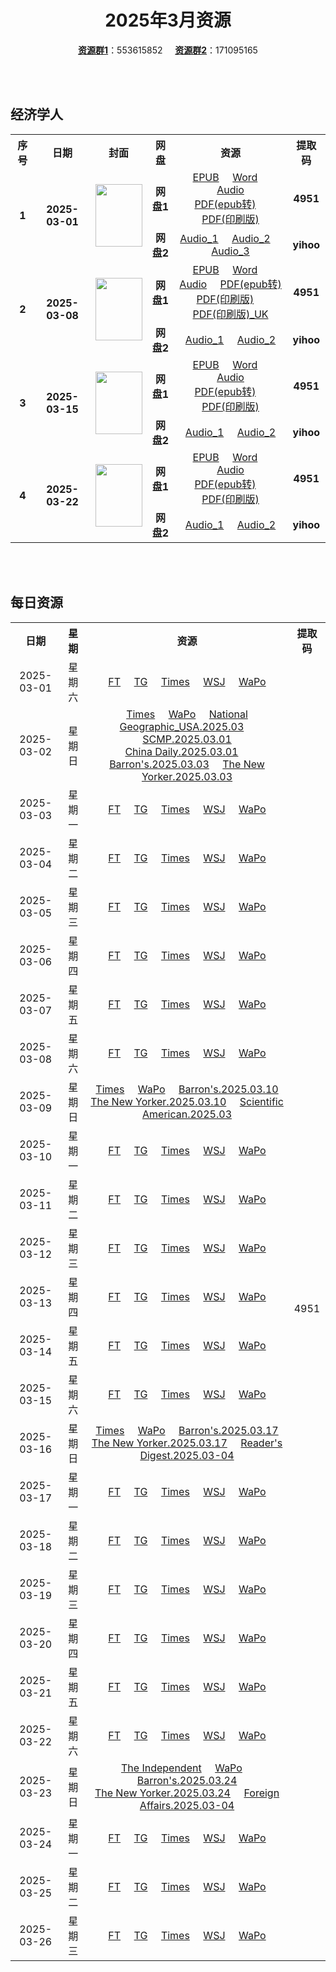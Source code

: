 <div align="center">

# 2025年3月资源

[**资源群1**](https://qm.qq.com/q/p2QRKKD9oA)：553615852 &nbsp;&nbsp;&nbsp;&nbsp;[**资源群2**](https://qm.qq.com/q/XNwz6qD0IO)：171095165

</div>

<br>
<br>

## 经济学人

<table align="center">
  <tr>
    <th>序号</th>
    <th>日期</th>
    <th>封面</th>
    <th>网盘</th>
    <th>资源</th>
    <th>提取码</th>
  </tr>
  <tr>
    <td rowspan="2" align="center"><b>1</b></td>
    <td rowspan="2" align="center"><b>2025-03-01</b></td>
    <td rowspan="2">
      <img src="https://share.yihoo.ip-ddns.com/yihoo/asset/images/20250301_DE_EU.webp" width="75" height="100">
    </td>
    <td align="center"><b>网盘1</b></td>
    <td align="center">
      <a href="https://url12.ctfile.com/f/47748612-1465125280-6fa0b8">EPUB</a>&nbsp;&nbsp;&nbsp;&nbsp;
      <a href="https://url12.ctfile.com/f/47748612-1465125274-3e567b">Word</a>&nbsp;&nbsp;&nbsp;&nbsp;
      <a href="https://url12.ctfile.com/f/47748612-1465125271-f68030">Audio</a><br>
      <a href="https://url12.ctfile.com/f/47748612-1465125286-6819d4">PDF(epub转)</a>&nbsp;&nbsp;&nbsp;&nbsp;
      <a href="https://url12.ctfile.com/f/47748612-1465441309-1a9cf0">PDF(印刷版)</a>
    </td>
    <td align="center"><b>4951</b></td>
  </tr>
  <tr>
    <td align="center"><b>网盘2</b></td>
    <td align="center">
      <a href="https://yihoo.lanzouo.com/iDhyR2p3dx9g">Audio_1</a>&nbsp;&nbsp;&nbsp;&nbsp;
      <a href="https://yihoo.lanzouo.com/i7iUg2p3dhde">Audio_2</a>&nbsp;&nbsp;&nbsp;&nbsp;
      <a href="https://yihoo.lanzouo.com/iuQIB2p3cxof">Audio_3</a>
    </td>
    <td align="center"><b>yihoo</b></td>
  </tr>
  <tr>
    <td rowspan="2" align="center"><b>2</b></td>
    <td rowspan="2" align="center"><b>2025-03-08</b></td>
    <td rowspan="2">
      <img src="https://share.yihoo.ip-ddns.com/yihoo/asset/images/20250308_DE_EU.webp" width="75" height="100">
    </td>
    <td align="center"><b>网盘1</b></td>
    <td align="center">
      <a href="https://url12.ctfile.com/f/47748612-1467592091-160e47">EPUB</a>&nbsp;&nbsp;&nbsp;&nbsp;
      <a href="https://url12.ctfile.com/f/47748612-1467592070-68b19e">Word</a>&nbsp;&nbsp;&nbsp;&nbsp;
      <a href="https://url12.ctfile.com/f/47748612-1467591773-d476ae">Audio</a>&nbsp;&nbsp;&nbsp;&nbsp;
      <a href="https://url12.ctfile.com/f/47748612-1467592124-e6f57f">PDF(epub转)</a><br>
      <a href="https://url12.ctfile.com/f/47748612-1468533760-5c9dab">PDF(印刷版)</a>&nbsp;&nbsp;&nbsp;&nbsp;
      <a href="https://url12.ctfile.com/f/47748612-1468534333-e9d67b">PDF(印刷版)_UK</a>
    </td>
    <td align="center"><b>4951</b></td>
  </tr>
  <tr>
    <td align="center"><b>网盘2</b></td>
    <td align="center">
      <a href="https://yihoo.lanzouo.com/i9jkN2pupara">Audio_1</a>&nbsp;&nbsp;&nbsp;&nbsp;
      <a href="https://yihoo.lanzouo.com/i4Jgl2pup3lc">Audio_2</a>
    </td>
    <td align="center"><b>yihoo</b></td>
  </tr>
  <tr>
    <td rowspan="2" align="center"><b>3</b></td>
    <td rowspan="2" align="center"><b>2025-03-15</b></td>
    <td rowspan="2">
      <img src="https://share.yihoo.ip-ddns.com/yihoo/asset/images/20250315_DE_EU.webp" width="75" height="100">
    </td>
    <td align="center"><b>网盘1</b></td>
    <td align="center">
      <a href="https://url12.ctfile.com/f/47748612-1469835140-20e01d">EPUB</a>&nbsp;&nbsp;&nbsp;&nbsp;
      <a href="https://url12.ctfile.com/f/47748612-1469835035-5cb306">Word</a>&nbsp;&nbsp;&nbsp;&nbsp;
      <a href="https://url12.ctfile.com/f/47748612-1470273802-d944d0">Audio</a><br>
      <a href="https://url12.ctfile.com/f/47748612-1469835428-890878">PDF(epub转)</a>&nbsp;&nbsp;&nbsp;&nbsp;
      <a href="https://url12.ctfile.com/f/47748612-1470373153-34b3bc">PDF(印刷版)</a>
    </td>
    <td align="center"><b>4951</b></td>
  </tr>
  <tr>
    <td align="center"><b>网盘2</b></td>
    <td align="center">
      <a href="https://yihoo.lanzouo.com/iB96B2qn1tsf">Audio_1</a>&nbsp;&nbsp;&nbsp;&nbsp;
      <a href="https://yihoo.lanzouo.com/iUnWL2qn1jmj">Audio_2</a>
    </td>
    <td align="center"><b>yihoo</b></td>
  </tr>
  <tr>
    <td rowspan="2" align="center"><b>4</b></td>
    <td rowspan="2" align="center"><b>2025-03-22</b></td>
    <td rowspan="2">
      <img src="https://share.yihoo.ip-ddns.com/yihoo/asset/images/20250322_DE_EU.webp" width="75" height="100">
    </td>
    <td align="center"><b>网盘1</b></td>
    <td align="center">
      <a href="https://url12.ctfile.com/f/47748612-1481151811-52c4cd">EPUB</a>&nbsp;&nbsp;&nbsp;&nbsp;
      <a href="https://url12.ctfile.com/f/47748612-1481151760-686b9e">Word</a>&nbsp;&nbsp;&nbsp;&nbsp;
      <a href="https://url12.ctfile.com/f/47748612-1481150452-8ad5e3">Audio</a><br>
      <a href="https://url12.ctfile.com/f/47748612-1481151880-e2f2e8">PDF(epub转)</a>&nbsp;&nbsp;&nbsp;&nbsp;
      <a href="https://url12.ctfile.com/f/47748612-1481220248-d1b61a">PDF(印刷版)</a>
    </td>
    <td align="center"><b>4951</b></td>
  </tr>
  <tr>
    <td align="center"><b>网盘2</b></td>
    <td align="center">
      <a href="https://yihoo.lanzouo.com/iFbOd2r95mkb">Audio_1</a>&nbsp;&nbsp;&nbsp;&nbsp;
      <a href="https://yihoo.lanzouo.com/iBqX62r95i3a">Audio_2</a>
    </td>
    <td align="center"><b>yihoo</b></td>
  </tr>
  </table>
<br>
<br>

## 每日资源

<table align="center">
  <tr>
    <th>日期</th>
    <th>星期</th>
    <th>资源</th>
    <th>提取码</th>
  </tr>
  <tr>
    <td align="center">2025-03-01</td>
    <td align="center">星期六</td>
    <td align="center">
      <a href="https://url12.ctfile.com/f/47748612-1465478797-d6eb43">FT</a>&nbsp;&nbsp;&nbsp;&nbsp;
      <a href="https://url12.ctfile.com/f/47748612-1465478959-13272c">TG</a>&nbsp;&nbsp;&nbsp;&nbsp;
      <a href="https://url12.ctfile.com/f/47748612-1465478917-a9c94f">Times</a>&nbsp;&nbsp;&nbsp;&nbsp;
      <a href="https://url12.ctfile.com/f/47748612-1465478818-c0c46f">WSJ</a>&nbsp;&nbsp;&nbsp;&nbsp;
      <a href="https://url12.ctfile.com/f/47748612-1465478830-48c299">WaPo</a>
    </td>
    <td rowspan="31" align="center">4951</td>
  </tr>
  <tr>
    <td align="center">2025-03-02</td>
    <td align="center">星期日</td>
    <td align="center">
      <a href="https://url12.ctfile.com/f/47748612-1465755370-00f5f9">Times</a>&nbsp;&nbsp;&nbsp;&nbsp;
      <a href="https://url12.ctfile.com/f/47748612-1465755043-ea9601">WaPo</a>&nbsp;&nbsp;&nbsp;&nbsp;
      <a href="https://url12.ctfile.com/f/47748612-1465756483-bb707c">National Geographic_USA.2025.03</a>&nbsp;&nbsp;&nbsp;&nbsp;
      <a href="https://url12.ctfile.com/f/47748612-1465755562-f5e802">SCMP.2025.03.01</a><br>
      <a href="https://url12.ctfile.com/f/47748612-1465755439-37c9d3">China Daily.2025.03.01</a>&nbsp;&nbsp;&nbsp;&nbsp;
      <a href="https://url12.ctfile.com/f/47748612-1465756171-ba6163">Barron's.2025.03.03</a>&nbsp;&nbsp;&nbsp;&nbsp;
      <a href="https://url12.ctfile.com/f/47748612-1465756555-f5b39b">The New Yorker.2025.03.03</a>
    </td>
  </tr>
  <tr>
    <td align="center">2025-03-03</td>
    <td align="center">星期一</td>
    <td align="center">
      <a href="https://url12.ctfile.com/f/47748612-1466182585-fb939a">FT</a>&nbsp;&nbsp;&nbsp;&nbsp;
      <a href="https://url12.ctfile.com/f/47748612-1466183047-8a962f">TG</a>&nbsp;&nbsp;&nbsp;&nbsp;
      <a href="https://url12.ctfile.com/f/47748612-1466182918-e67837">Times</a>&nbsp;&nbsp;&nbsp;&nbsp;
      <a href="https://url12.ctfile.com/f/47748612-1466182432-9d5896">WSJ</a>&nbsp;&nbsp;&nbsp;&nbsp;
      <a href="https://url12.ctfile.com/f/47748612-1466419366-f9cb29">WaPo</a>
    </td>
  </tr>
  <tr>
    <td align="center">2025-03-04</td>
    <td align="center">星期二</td>
    <td align="center">
      <a href="https://url12.ctfile.com/f/47748612-1466787895-389af6">FT</a>&nbsp;&nbsp;&nbsp;&nbsp;
      <a href="https://url12.ctfile.com/f/47748612-1466788243-b0e96f">TG</a>&nbsp;&nbsp;&nbsp;&nbsp;
      <a href="https://url12.ctfile.com/f/47748612-1466788021-84e3bb">Times</a>&nbsp;&nbsp;&nbsp;&nbsp;
      <a href="https://url12.ctfile.com/f/47748612-1466787568-9048cf">WSJ</a>&nbsp;&nbsp;&nbsp;&nbsp;
      <a href="https://url12.ctfile.com/f/47748612-1466787700-c903a0">WaPo</a>
    </td>
  </tr>
  <tr>
    <td align="center">2025-03-05</td>
    <td align="center">星期三</td>
    <td align="center">
      <a href="https://url12.ctfile.com/f/47748612-1467016966-44f0e8">FT</a>&nbsp;&nbsp;&nbsp;&nbsp;
      <a href="https://url12.ctfile.com/f/47748612-1467017071-86fdba">TG</a>&nbsp;&nbsp;&nbsp;&nbsp;
      <a href="https://url12.ctfile.com/f/47748612-1467016984-815442">Times</a>&nbsp;&nbsp;&nbsp;&nbsp;
      <a href="https://url12.ctfile.com/f/47748612-1467016873-947008">WSJ</a>&nbsp;&nbsp;&nbsp;&nbsp;
      <a href="https://url12.ctfile.com/f/47748612-1467016915-6128b7">WaPo</a>
    </td>
  </tr>
  <tr>
    <td align="center">2025-03-06</td>
    <td align="center">星期四</td>
    <td align="center">
      <a href="https://url12.ctfile.com/f/47748612-1467466597-763c11">FT</a>&nbsp;&nbsp;&nbsp;&nbsp;
      <a href="https://url12.ctfile.com/f/47748612-1467466750-990da4">TG</a>&nbsp;&nbsp;&nbsp;&nbsp;
      <a href="https://url12.ctfile.com/f/47748612-1467466660-6dc999">Times</a>&nbsp;&nbsp;&nbsp;&nbsp;
      <a href="https://url12.ctfile.com/f/47748612-1467466537-b310ed">WSJ</a>&nbsp;&nbsp;&nbsp;&nbsp;
      <a href="https://url12.ctfile.com/f/47748612-1467466558-84e5d6">WaPo</a>
    </td>
  </tr>
  <tr>
    <td align="center">2025-03-07</td>
    <td align="center">星期五</td>
    <td align="center">
      <a href="https://url12.ctfile.com/f/47748612-1467732995-c557f0">FT</a>&nbsp;&nbsp;&nbsp;&nbsp;
      <a href="https://url12.ctfile.com/f/47748612-1467733268-aebbb5">TG</a>&nbsp;&nbsp;&nbsp;&nbsp;
      <a href="https://url12.ctfile.com/f/47748612-1467733100-84cd63">Times</a>&nbsp;&nbsp;&nbsp;&nbsp;
      <a href="https://url12.ctfile.com/f/47748612-1467732806-4fc531">WSJ</a>&nbsp;&nbsp;&nbsp;&nbsp;
      <a href="https://url12.ctfile.com/f/47748612-1467732836-be24dc">WaPo</a>
    </td>
  </tr>
  <tr>
    <td align="center">2025-03-08</td>
    <td align="center">星期六</td>
    <td align="center">
      <a href="https://url12.ctfile.com/f/47748612-1468310542-688bab">FT</a>&nbsp;&nbsp;&nbsp;&nbsp;
      <a href="https://url12.ctfile.com/f/47748612-1468311337-3a9683">TG</a>&nbsp;&nbsp;&nbsp;&nbsp;
      <a href="https://url12.ctfile.com/f/47748612-1468311025-5696b0">Times</a>&nbsp;&nbsp;&nbsp;&nbsp;
      <a href="https://url12.ctfile.com/f/47748612-1468309825-38ecde">WSJ</a>&nbsp;&nbsp;&nbsp;&nbsp;
      <a href="https://url12.ctfile.com/f/47748612-1468325899-2cf30b">WaPo</a>
    </td>
  </tr>
  <tr>
    <td align="center">2025-03-09</td>
    <td align="center">星期日</td>
    <td align="center">
      <a href="https://url12.ctfile.com/f/47748612-1468661920-a85210">Times</a>&nbsp;&nbsp;&nbsp;&nbsp;
      <a href="https://url12.ctfile.com/f/47748612-1468661809-a4c6e0">WaPo</a>&nbsp;&nbsp;&nbsp;&nbsp;
      <a href="https://url12.ctfile.com/f/47748612-1468661314-6c2a51">Barron's.2025.03.10</a><br>
      <a href="https://url12.ctfile.com/f/47748612-1468661665-fd8a5c">The New Yorker.2025.03.10</a>&nbsp;&nbsp;&nbsp;&nbsp;
      <a href="https://url12.ctfile.com/f/47748612-1468661410-be8898">Scientific American.2025.03</a>
    </td>
  </tr>
  <tr>
    <td align="center">2025-03-10</td>
    <td align="center">星期一</td>
    <td align="center">
      <a href="https://url12.ctfile.com/f/47748612-1468977770-a078d2">FT</a>&nbsp;&nbsp;&nbsp;&nbsp;
      <a href="https://url12.ctfile.com/f/47748612-1468978466-293593">TG</a>&nbsp;&nbsp;&nbsp;&nbsp;
      <a href="https://url12.ctfile.com/f/47748612-1468978418-83b29c">Times</a>&nbsp;&nbsp;&nbsp;&nbsp;
      <a href="https://url12.ctfile.com/f/47748612-1468973516-d3010b">WSJ</a>&nbsp;&nbsp;&nbsp;&nbsp;
      <a href="https://url12.ctfile.com/f/47748612-1468973546-5e0ecc">WaPo</a>
    </td>
  </tr>
  <tr>
    <td align="center">2025-03-11</td>
    <td align="center">星期二</td>
    <td align="center">
      <a href="https://url12.ctfile.com/f/47748612-1469135147-72c3f8">FT</a>&nbsp;&nbsp;&nbsp;&nbsp;
      <a href="https://url12.ctfile.com/f/47748612-1469135306-0377a6">TG</a>&nbsp;&nbsp;&nbsp;&nbsp;
      <a href="https://url12.ctfile.com/f/47748612-1469135243-952a17">Times</a>&nbsp;&nbsp;&nbsp;&nbsp;
      <a href="https://url12.ctfile.com/f/47748612-1469135054-279309">WSJ</a>&nbsp;&nbsp;&nbsp;&nbsp;
      <a href="https://url12.ctfile.com/f/47748612-1469135102-cba43f">WaPo</a>
    </td>
  </tr>
  <tr>
    <td align="center">2025-03-12</td>
    <td align="center">星期三</td>
    <td align="center">
      <a href="https://url12.ctfile.com/f/47748612-1469410922-76c0be">FT</a>&nbsp;&nbsp;&nbsp;&nbsp;
      <a href="https://url12.ctfile.com/f/47748612-1469411207-ba0f99">TG</a>&nbsp;&nbsp;&nbsp;&nbsp;
      <a href="https://url12.ctfile.com/f/47748612-1469411081-90a392">Times</a>&nbsp;&nbsp;&nbsp;&nbsp;
      <a href="https://url12.ctfile.com/f/47748612-1469410592-c06979">WSJ</a>&nbsp;&nbsp;&nbsp;&nbsp;
      <a href="https://url12.ctfile.com/f/47748612-1469410688-22b939">WaPo</a>
    </td>
  </tr>
  <tr>
    <td align="center">2025-03-13</td>
    <td align="center">星期四</td>
    <td align="center">
      <a href="https://url12.ctfile.com/f/47748612-1469592953-0d68e4">FT</a>&nbsp;&nbsp;&nbsp;&nbsp;
      <a href="https://url12.ctfile.com/f/47748612-1469593451-2d8445">TG</a>&nbsp;&nbsp;&nbsp;&nbsp;
      <a href="https://url12.ctfile.com/f/47748612-1469593163-f6c693">Times</a>&nbsp;&nbsp;&nbsp;&nbsp;
      <a href="https://url12.ctfile.com/f/47748612-1469592773-9621e0">WSJ</a>&nbsp;&nbsp;&nbsp;&nbsp;
      <a href="https://url12.ctfile.com/f/47748612-1469592863-0aa678">WaPo</a>
    </td>
  </tr>
  <tr>
    <td align="center">2025-03-14</td>
    <td align="center">星期五</td>
    <td align="center">
      <a href="https://url12.ctfile.com/f/47748612-1470052922-a753e0">FT</a>&nbsp;&nbsp;&nbsp;&nbsp;
      <a href="https://url12.ctfile.com/f/47748612-1470053864-a7fd55">TG</a>&nbsp;&nbsp;&nbsp;&nbsp;
      <a href="https://url12.ctfile.com/f/47748612-1470053414-c8cda0">Times</a>&nbsp;&nbsp;&nbsp;&nbsp;
      <a href="https://url12.ctfile.com/f/47748612-1470052268-8eda12">WSJ</a>&nbsp;&nbsp;&nbsp;&nbsp;
      <a href="https://url12.ctfile.com/f/47748612-1470052622-3a3b0f">WaPo</a>
    </td>
  </tr>
  <tr>
    <td align="center">2025-03-15</td>
    <td align="center">星期六</td>
    <td align="center">
      <a href="https://url12.ctfile.com/f/47748612-1470455290-696b53">FT</a>&nbsp;&nbsp;&nbsp;&nbsp;
      <a href="https://url12.ctfile.com/f/47748612-1470456436-3f097d">TG</a>&nbsp;&nbsp;&nbsp;&nbsp;
      <a href="https://url12.ctfile.com/f/47748612-1470455641-ec98ba">Times</a>&nbsp;&nbsp;&nbsp;&nbsp;
      <a href="https://url12.ctfile.com/f/47748612-1470454825-bd92e7">WSJ</a>&nbsp;&nbsp;&nbsp;&nbsp;
      <a href="https://url12.ctfile.com/f/47748612-1470454867-b7e5ce">WaPo</a>
    </td>
  </tr>
  <tr>
    <td align="center">2025-03-16</td>
    <td align="center">星期日</td>
    <td align="center">
      <a href="https://url12.ctfile.com/f/47748612-1470734540-7b3685">Times</a>&nbsp;&nbsp;&nbsp;&nbsp;
      <a href="https://url12.ctfile.com/f/47748612-1470734255-8b437b">WaPo</a>&nbsp;&nbsp;&nbsp;&nbsp;
      <a href="https://url12.ctfile.com/f/47748612-1470734600-47a0ae">Barron's.2025.03.17</a><br>
      <a href="https://url12.ctfile.com/f/47748612-1470734795-46e7bc">The New Yorker.2025.03.17</a>&nbsp;&nbsp;&nbsp;&nbsp;
      <a href="https://url12.ctfile.com/f/47748612-1470735056-b715c1">Reader's Digest.2025.03-04</a>
    </td>
  </tr>
  <tr>
    <td align="center">2025-03-17</td>
    <td align="center">星期一</td>
    <td align="center">
      <a href="https://url12.ctfile.com/f/47748612-1471399598-0cc7d0">FT</a>&nbsp;&nbsp;&nbsp;&nbsp;
      <a href="https://url12.ctfile.com/f/47748612-1471399679-634e78">TG</a>&nbsp;&nbsp;&nbsp;&nbsp;
      <a href="https://url12.ctfile.com/f/47748612-1471399640-5fdaa2">Times</a>&nbsp;&nbsp;&nbsp;&nbsp;
      <a href="https://url12.ctfile.com/f/47748612-1471399514-c1f537">WSJ</a>&nbsp;&nbsp;&nbsp;&nbsp;
      <a href="https://url12.ctfile.com/f/47748612-1471399550-d1111a">WaPo</a>
    </td>
  </tr>
  <tr>
    <td align="center">2025-03-18</td>
    <td align="center">星期二</td>
    <td align="center">
      <a href="https://url12.ctfile.com/f/47748612-1472211974-178590">FT</a>&nbsp;&nbsp;&nbsp;&nbsp;
      <a href="https://url12.ctfile.com/f/47748612-1472212319-7bc4fe">TG</a>&nbsp;&nbsp;&nbsp;&nbsp;
      <a href="https://url12.ctfile.com/f/47748612-1472212202-9782cd">Times</a>&nbsp;&nbsp;&nbsp;&nbsp;
      <a href="https://url12.ctfile.com/f/47748612-1472210858-4a0456">WSJ</a>&nbsp;&nbsp;&nbsp;&nbsp;
      <a href="https://url12.ctfile.com/f/47748612-1472211113-fa417c">WaPo</a>
    </td>
  </tr>
  <tr>
    <td align="center">2025-03-19</td>
    <td align="center">星期三</td>
    <td align="center">
      <a href="https://url12.ctfile.com/f/47748612-1472596943-7cf0c6">FT</a>&nbsp;&nbsp;&nbsp;&nbsp;
      <a href="https://url12.ctfile.com/f/47748612-1472597267-ed2f9c">TG</a>&nbsp;&nbsp;&nbsp;&nbsp;
      <a href="https://url12.ctfile.com/f/47748612-1472597132-e8c44f">Times</a>&nbsp;&nbsp;&nbsp;&nbsp;
      <a href="https://url12.ctfile.com/f/47748612-1472596574-47f939">WSJ</a>&nbsp;&nbsp;&nbsp;&nbsp;
      <a href="https://url12.ctfile.com/f/47748612-1472596637-994818">WaPo</a>
    </td>
  </tr>
  <tr>
    <td align="center">2025-03-20</td>
    <td align="center">星期四</td>
    <td align="center">
      <a href="https://url12.ctfile.com/f/47748612-1472813546-fccb66">FT</a>&nbsp;&nbsp;&nbsp;&nbsp;
      <a href="https://url12.ctfile.com/f/47748612-1472814197-6b40ae">TG</a>&nbsp;&nbsp;&nbsp;&nbsp;
      <a href="https://url12.ctfile.com/f/47748612-1472813705-3131e8">Times</a>&nbsp;&nbsp;&nbsp;&nbsp;
      <a href="https://url12.ctfile.com/f/47748612-1472813375-b7b08d">WSJ</a>&nbsp;&nbsp;&nbsp;&nbsp;
      <a href="https://url12.ctfile.com/f/47748612-1472813399-ef79ea">WaPo</a>
    </td>
  </tr>
  <tr>
    <td align="center">2025-03-21</td>
    <td align="center">星期五</td>
    <td align="center">
      <a href="https://url12.ctfile.com/f/47748612-1481148376-f513ff">FT</a>&nbsp;&nbsp;&nbsp;&nbsp;
      <a href="https://url12.ctfile.com/f/47748612-1481149219-dffcca">TG</a>&nbsp;&nbsp;&nbsp;&nbsp;
      <a href="https://url12.ctfile.com/f/47748612-1481148649-dcbe03">Times</a>&nbsp;&nbsp;&nbsp;&nbsp;
      <a href="https://url12.ctfile.com/f/47748612-1481147899-fd5561">WSJ</a>&nbsp;&nbsp;&nbsp;&nbsp;
      <a href="https://url12.ctfile.com/f/47748612-1481148097-ac1012">WaPo</a>
    </td>
  </tr>
  <tr>
    <td align="center">2025-03-22</td>
    <td align="center">星期六</td>
    <td align="center">
      <a href="https://url12.ctfile.com/f/47748612-1481292401-f77547">FT</a>&nbsp;&nbsp;&nbsp;&nbsp;
      <a href="https://url12.ctfile.com/f/47748612-1481293058-6179c9">TG</a>&nbsp;&nbsp;&nbsp;&nbsp;
      <a href="https://url12.ctfile.com/f/47748612-1481292671-e6229b">Times</a>&nbsp;&nbsp;&nbsp;&nbsp;
      <a href="https://url12.ctfile.com/f/47748612-1481291984-f0e000">WSJ</a>&nbsp;&nbsp;&nbsp;&nbsp;
      <a href="https://url12.ctfile.com/f/47748612-1481292038-828c9d">WaPo</a>
    </td>
  </tr>
  <tr>
    <td align="center">2025-03-23</td>
    <td align="center">星期日</td>
    <td align="center">
      <a href="https://url12.ctfile.com/f/47748612-1481920558-d0b2d1">The Independent</a>&nbsp;&nbsp;&nbsp;&nbsp;
      <a href="https://url12.ctfile.com/f/47748612-1481918356-bc7ee0">WaPo</a>&nbsp;&nbsp;&nbsp;&nbsp;
      <a href="https://url12.ctfile.com/f/47748612-1481918824-52ce67">Barron's.2025.03.24</a><br>
      <a href="https://url12.ctfile.com/f/47748612-1481918959-c58340">The New Yorker.2025.03.24</a>&nbsp;&nbsp;&nbsp;&nbsp;
      <a href="https://url12.ctfile.com/f/47748612-1485606466-bf58ce">Foreign Affairs.2025.03-04</a>
    </td>
  </tr>
  <tr>
    <td align="center">2025-03-24</td>
    <td align="center">星期一</td>
    <td align="center">
      <a href="https://url12.ctfile.com/f/47748612-1485610558-004294">FT</a>&nbsp;&nbsp;&nbsp;&nbsp;
      <a href="https://url12.ctfile.com/f/47748612-1485611707-78b6e5">TG</a>&nbsp;&nbsp;&nbsp;&nbsp;
      <a href="https://url12.ctfile.com/f/47748612-1485610882-f0d937">Times</a>&nbsp;&nbsp;&nbsp;&nbsp;
      <a href="https://url12.ctfile.com/f/47748612-1485609913-f79c79">WSJ</a>&nbsp;&nbsp;&nbsp;&nbsp;
      <a href="https://url12.ctfile.com/f/47748612-1485610294-c2c765">WaPo</a>
    </td>
  </tr>
  <tr>
    <td align="center">2025-03-25</td>
    <td align="center">星期二</td>
    <td align="center">
      <a href="https://url12.ctfile.com/f/47748612-1485949825-2a119c">FT</a>&nbsp;&nbsp;&nbsp;&nbsp;
      <a href="https://url12.ctfile.com/f/47748612-1485951601-d36667">TG</a>&nbsp;&nbsp;&nbsp;&nbsp;
      <a href="https://url12.ctfile.com/f/47748612-1485950323-7304e9">Times</a>&nbsp;&nbsp;&nbsp;&nbsp;
      <a href="https://url12.ctfile.com/f/47748612-1485948358-c2c620">WSJ</a>&nbsp;&nbsp;&nbsp;&nbsp;
      <a href="https://url12.ctfile.com/f/47748612-1485948610-175983">WaPo</a>
    </td>
  </tr>
  <tr>
    <td align="center">2025-03-26</td>
    <td align="center">星期三</td>
    <td align="center">
      <a href="https://url12.ctfile.com/f/47748612-1486272944-08b510">FT</a>&nbsp;&nbsp;&nbsp;&nbsp;
      <a href="https://url12.ctfile.com/f/47748612-1486273334-029d72">TG</a>&nbsp;&nbsp;&nbsp;&nbsp;
      <a href="https://url12.ctfile.com/f/47748612-1486273157-46ba36">Times</a>&nbsp;&nbsp;&nbsp;&nbsp;
      <a href="https://url12.ctfile.com/f/47748612-1486272719-97303d">WSJ</a>&nbsp;&nbsp;&nbsp;&nbsp;
      <a href="https://url12.ctfile.com/f/47748612-1486272806-9f47e2">WaPo</a>
    </td>
  </tr>
</table>
